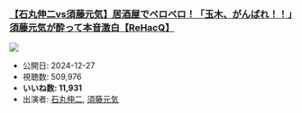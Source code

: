 ### [【石丸伸二vs須藤元気】居酒屋でベロベロ！「玉木、がんばれ！！」須藤元気が酔って本音激白【ReHacQ】](https://www.youtube.com/watch?v=8oYI9Gztrxs)
[![](https://img.youtube.com/vi/8oYI9Gztrxs/sddefault.jpg)](https://www.youtube.com/watch?v=8oYI9Gztrxs)
-   公開日: 2024-12-27
-   視聴数: 509,976
-   **いいね数: 11,931**
-   出演者: [石丸伸二](/rehacq_fan/people/石丸伸二 "wikilink"), [須藤元気](/rehacq_fan/people/須藤元気 "wikilink")
